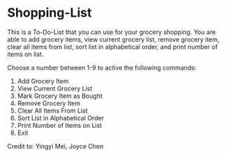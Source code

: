 # Shopping-List
This is a To-Do-List that you can use for your grocery shopping. You are able to add grocery items, view current grocery list, remove grocery item, clear all items from list, sort list in alphabetical order, and print number of items on list.

Choose a number between 1-9 to active the following commands:
1. Add Grocery Item
2. View Current Grocery List
3. Mark Grocery Item as Bought
4. Remove Grocery Item
5. Clear All Items From List
6. Sort List in Alphabetical Order
7. Print Number of Items on List
8. Exit

Credit to: Yingyi Mei, Joyce Chen
